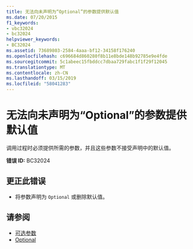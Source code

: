 ```yaml
---
title: 无法向未声明为“Optional”的参数提供默认值
ms.date: 07/20/2015
f1_keywords:
- vbc32024
- bc32024
helpviewer_keywords:
- BC32024
ms.assetid: 73689803-2584-4aaa-bf12-34158f176240
ms.openlocfilehash: c696684d860280f8b11e8bde148b92785e9e4fde
ms.sourcegitcommit: 5c1abeec15fbddcc7dbaa729fabc1f1f29f12045
ms.translationtype: MT
ms.contentlocale: zh-CN
ms.lasthandoff: 03/15/2019
ms.locfileid: "58041283"
---
```

# <a name="default-values-cannot-be-supplied-for-parameters-that-are-not-declared-optional"></a>无法向未声明为“Optional”的参数提供默认值
调用过程时必须提供所需的参数，并且这些参数不接受声明中的默认值。  
  
 **错误 ID:** BC32024  
  
## <a name="to-correct-this-error"></a>更正此错误  
  
-   将参数声明为 `Optional` 或删除默认值。  
  
## <a name="see-also"></a>请参阅

- [可选参数](../../visual-basic/programming-guide/language-features/procedures/optional-parameters.md)
- [Optional](../../visual-basic/language-reference/modifiers/optional.md)
